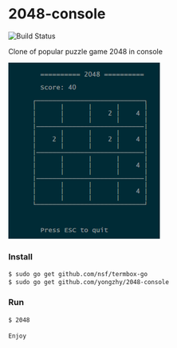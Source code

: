 2048-console
============

![Build Status](https://api.travis-ci.org/yongzhy/2048-console.svg?branch=master)

Clone of popular puzzle game 2048 in console

![2048 in console](https://raw.githubusercontent.com/yongzhy/2048-console/master/2048.png)

### Install

    $ sudo go get github.com/nsf/termbox-go
    $ sudo go get github.com/yongzhy/2048-console

### Run
	
	$ 2048

	Enjoy
